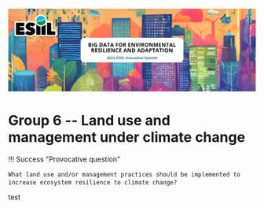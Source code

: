 ![](./assets/esiil_content/Summit_Header.png)

# Group 6 -- Land use and management under climate change 

!!! Success "Provocative question"

    What land use and/or management practices should be implemented to increase ecosystem resilience to climate change?
test


